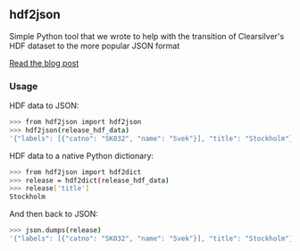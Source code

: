 ## hdf2json

Simple Python tool that we wrote to help with the transition of Clearsilver's HDF dataset to the more popular JSON format

[Read the blog post](http://www.discogs.com/blog/transitioning-from-hdf-to-json)

### Usage

HDF data to JSON:

```bash
>>> from hdf2json import hdf2json
>>> hdf2json(release_hdf_data)
'{"labels": [{"catno": "SK032", "name": "Svek"}], "title": "Stockholm"}'
```

HDF data to a native Python dictionary:

```bash
>>> from hdf2json import hdf2dict
>>> release = hdf2dict(release_hdf_data)
>>> release['title']
Stockholm
```

And then back to JSON:

```bash
>>> json.dumps(release)
'{"labels": [{"catno": "SK032", "name": "Svek"}], "title": "Stockholm"}'
```
